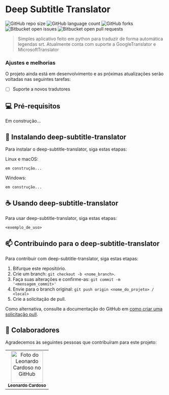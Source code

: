# Deep Subtitle Translator

![GitHub repo size](https://img.shields.io/github/repo-size/lcard00/deep-subtitle-translator?style=for-the-badge)
![GitHub language count](https://img.shields.io/github/languages/count/lcard00/deep-subtitle-translator?style=for-the-badge)
![GitHub forks](https://img.shields.io/github/forks/lcard00/deep-subtitle-translator?style=for-the-badge)
![Bitbucket open issues](https://img.shields.io/bitbucket/issues/lcard00/deep-subtitle-translator?style=for-the-badge)
![Bitbucket open pull requests](https://img.shields.io/bitbucket/pr-raw/lcard00/deep-subtitle-translator?style=for-the-badge)



> Simples aplicativo feito em python para traduzir de forma automática legendas srt.
> Atualmente conta com suporte a GoogleTranslator e MicrosoftTranslator

### Ajustes e melhorias

O projeto ainda está em desenvolvimento e as próximas atualizações serão voltadas nas seguintes tarefas:

- [ ] Suporte a novos tradutores


## 💻 Pré-requisitos

Em construção...

## 🚀 Instalando deep-subtitle-translator

Para instalar o deep-subtitle-translator, siga estas etapas:

Linux e macOS:
```
em construção...
```

Windows:
```
em construção...
```

## ☕ Usando deep-subtitle-translator

Para usar deep-subtitle-translator, siga estas etapas:

```
<exemplo_de_uso>
```



## 📫 Contribuindo para o deep-subtitle-translator

Para contribuir com deep-subtitle-translator, siga estas etapas:

1. Bifurque este repositório.
2. Crie um branch: `git checkout -b <nome_branch>`.
3. Faça suas alterações e confirme-as: `git commit -m '<mensagem_commit>'`
4. Envie para o branch original: `git push origin <nome_do_projeto> / <local>`
5. Crie a solicitação de pull.

Como alternativa, consulte a documentação do GitHub em [como criar uma solicitação pull](https://help.github.com/en/github/collaborating-with-issues-and-pull-requests/creating-a-pull-request).

## 🤝 Colaboradores

Agradecemos às seguintes pessoas que contribuíram para este projeto:

<table>
  <tr>
    <td align="center">
      <a href="#">
        <img src="https://avatars.githubusercontent.com/u/58016088?v=4" width="100px;" alt="Foto do Leonardo Cardoso no GitHub"/><br>
        <sub>
          <b>Leonardo Cardoso</b>
        </sub>
      </a>
    </td>
  </tr>
</table>
